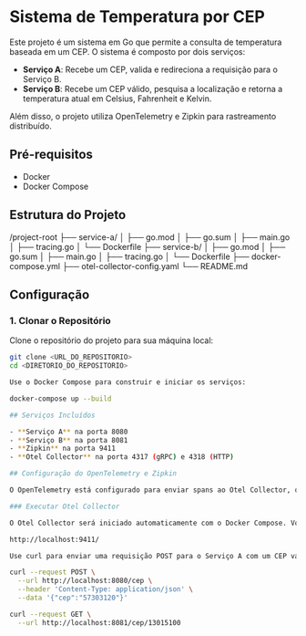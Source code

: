 # Sistema de Temperatura por CEP

Este projeto é um sistema em Go que permite a consulta de temperatura baseada em um CEP. O sistema é composto por dois serviços:

- **Serviço A**: Recebe um CEP, valida e redireciona a requisição para o Serviço B.
- **Serviço B**: Recebe um CEP válido, pesquisa a localização e retorna a temperatura atual em Celsius, Fahrenheit e Kelvin.

Além disso, o projeto utiliza OpenTelemetry e Zipkin para rastreamento distribuído.

## Pré-requisitos

- Docker
- Docker Compose

## Estrutura do Projeto

/project-root
├── service-a/
│ ├── go.mod
│ ├── go.sum
│ ├── main.go
│ ├── tracing.go
│ └── Dockerfile
├── service-b/
│ ├── go.mod
│ ├── go.sum
│ ├── main.go
│ ├── tracing.go
│ └── Dockerfile
├── docker-compose.yml
├── otel-collector-config.yaml
└── README.md

## Configuração

### 1. Clonar o Repositório

Clone o repositório do projeto para sua máquina local:

```bash
git clone <URL_DO_REPOSITORIO>
cd <DIRETORIO_DO_REPOSITORIO>

Use o Docker Compose para construir e iniciar os serviços:

docker-compose up --build

## Serviços Incluídos

- **Serviço A** na porta 8080
- **Serviço B** na porta 8081
- **Zipkin** na porta 9411
- **Otel Collector** na porta 4317 (gRPC) e 4318 (HTTP)

## Configuração do OpenTelemetry e Zipkin

O OpenTelemetry está configurado para enviar spans ao Otel Collector, que por sua vez, exporta os dados para o Zipkin.

### Executar Otel Collector

O Otel Collector será iniciado automaticamente com o Docker Compose. Você pode verificar os spans coletados acessando o Zipkin em:

http://localhost:9411/

Use curl para enviar uma requisição POST para o Serviço A com um CEP válido:

curl --request POST \
  --url http://localhost:8080/cep \
  --header 'Content-Type: application/json' \
  --data '{"cep":"57303120"}'

curl --request GET \
  --url http://localhost:8081/cep/13015100
```
